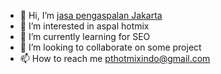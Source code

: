 - 👋 Hi, I’m [jasa pengaspalan Jakarta](https://hotmixindo.com/)
- 👀 I’m interested in aspal hotmix
- 🌱 I’m currently learning for SEO
- 💞️ I’m looking to collaborate on some project
- 📫 How to reach me pthotmixindo@gmail.com

<!---
hotmixindo/hotmixindo is a ✨ special ✨ repository because its `README.md` (this file) appears on your GitHub profile.
You can click the Preview link to take a look at your changes.
--->
